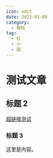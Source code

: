 ```yaml
---
icon: edit
date: 2022-01-09
category:
  - 樱桃
tag:
  - 红
  - 小
  - 圆
---
```


# 测试文章

## 标题 2

[超链接测试](/zh/posts/关于艾因/大理攻略)

### 标题 3

这里是内容。
